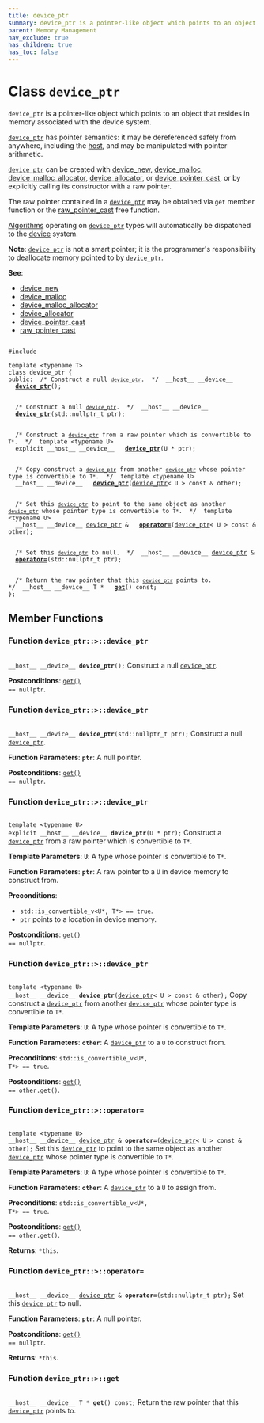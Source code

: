 ```yaml
---
title: device_ptr
summary: device_ptr is a pointer-like object which points to an object that resides in memory associated with the device system. 
parent: Memory Management
nav_exclude: true
has_children: true
has_toc: false
---
```


# Class `device_ptr`

<code>device&#95;ptr</code> is a pointer-like object which points to an object that resides in memory associated with the device system. 

<code><a href="/thrust/api/classes/classdevice__ptr.html">device&#95;ptr</a></code> has pointer semantics: it may be dereferenced safely from anywhere, including the <a href="/thrust/api/groups/group__execution__policies.html#variable-host">host</a>, and may be manipulated with pointer arithmetic.

<code><a href="/thrust/api/classes/classdevice__ptr.html">device&#95;ptr</a></code> can be created with <a href="/thrust/api/groups/group__memory__management.html#function-device_new">device_new</a>, <a href="/thrust/api/groups/group__memory__management.html#function-device_malloc">device_malloc</a>, <a href="/thrust/api/classes/classdevice__malloc__allocator.html">device_malloc_allocator</a>, <a href="/thrust/api/classes/classdevice__allocator.html">device_allocator</a>, or <a href="/thrust/api/groups/group__memory__management.html#function-device_pointer_cast">device_pointer_cast</a>, or by explicitly calling its constructor with a raw pointer.

The raw pointer contained in a <code><a href="/thrust/api/classes/classdevice__ptr.html">device&#95;ptr</a></code> may be obtained via <code>get</code> member function or the <a href="/thrust/api/groups/group__memory__management.html#function-raw_pointer_cast">raw_pointer_cast</a> free function.

<a href="/thrust/api/groups/group__algorithms.html">Algorithms</a> operating on <code><a href="/thrust/api/classes/classdevice__ptr.html">device&#95;ptr</a></code> types will automatically be dispatched to the <a href="/thrust/api/groups/group__execution__policies.html#variable-device">device</a> system.

**Note**:
<code><a href="/thrust/api/classes/classdevice__ptr.html">device&#95;ptr</a></code> is not a smart pointer; it is the programmer's responsibility to deallocate memory pointed to by <code><a href="/thrust/api/classes/classdevice__ptr.html">device&#95;ptr</a></code>.

**See**:
* <a href="/thrust/api/groups/group__memory__management.html#function-device_new">device_new</a>
* <a href="/thrust/api/groups/group__memory__management.html#function-device_malloc">device_malloc</a>
* <a href="/thrust/api/classes/classdevice__malloc__allocator.html">device_malloc_allocator</a>
* <a href="/thrust/api/classes/classdevice__allocator.html">device_allocator</a>
* <a href="/thrust/api/groups/group__memory__management.html#function-device_pointer_cast">device_pointer_cast</a>
* <a href="/thrust/api/groups/group__memory__management.html#function-raw_pointer_cast">raw_pointer_cast</a>

<code class="doxybook">
<span>#include <thrust/device_ptr.h></span><br>
<span>template &lt;typename T&gt;</span>
<span>class device&#95;ptr {</span>
<span>public:</span><span class="doxybook-comment">&nbsp;&nbsp;/* Construct a null <code><a href="/thrust/api/classes/classdevice__ptr.html">device&#95;ptr</a></code>.  */</span><span>&nbsp;&nbsp;__host__ __device__ </span><span>&nbsp;&nbsp;<b><a href="/thrust/api/classes/classdevice__ptr.html#function-device_ptr">device&#95;ptr</a></b>();</span>
<br>
<span class="doxybook-comment">&nbsp;&nbsp;/* Construct a null <code><a href="/thrust/api/classes/classdevice__ptr.html">device&#95;ptr</a></code>.  */</span><span>&nbsp;&nbsp;__host__ __device__ </span><span>&nbsp;&nbsp;<b><a href="/thrust/api/classes/classdevice__ptr.html#function-device_ptr">device&#95;ptr</a></b>(std::nullptr_t ptr);</span>
<br>
<span class="doxybook-comment">&nbsp;&nbsp;/* Construct a <code><a href="/thrust/api/classes/classdevice__ptr.html">device&#95;ptr</a></code> from a raw pointer which is convertible to <code>T&#42;</code>.  */</span><span>&nbsp;&nbsp;template &lt;typename U&gt;</span>
<span>&nbsp;&nbsp;explicit __host__ __device__ </span><span>&nbsp;&nbsp;<b><a href="/thrust/api/classes/classdevice__ptr.html#function-device_ptr">device&#95;ptr</a></b>(U * ptr);</span>
<br>
<span class="doxybook-comment">&nbsp;&nbsp;/* Copy construct a <code><a href="/thrust/api/classes/classdevice__ptr.html">device&#95;ptr</a></code> from another <code><a href="/thrust/api/classes/classdevice__ptr.html">device&#95;ptr</a></code> whose pointer type is convertible to <code>T&#42;</code>.  */</span><span>&nbsp;&nbsp;template &lt;typename U&gt;</span>
<span>&nbsp;&nbsp;__host__ __device__ </span><span>&nbsp;&nbsp;<b><a href="/thrust/api/classes/classdevice__ptr.html#function-device_ptr">device&#95;ptr</a></b>(<a href="/thrust/api/classes/classdevice__ptr.html">device_ptr</a>< U > const & other);</span>
<br>
<span class="doxybook-comment">&nbsp;&nbsp;/* Set this <code><a href="/thrust/api/classes/classdevice__ptr.html">device&#95;ptr</a></code> to point to the same object as another <code><a href="/thrust/api/classes/classdevice__ptr.html">device&#95;ptr</a></code> whose pointer type is convertible to <code>T&#42;</code>.  */</span><span>&nbsp;&nbsp;template &lt;typename U&gt;</span>
<span>&nbsp;&nbsp;__host__ __device__ <a href="/thrust/api/classes/classdevice__ptr.html">device_ptr</a> & </span><span>&nbsp;&nbsp;<b><a href="/thrust/api/classes/classdevice__ptr.html#function-operator=">operator=</a></b>(<a href="/thrust/api/classes/classdevice__ptr.html">device_ptr</a>< U > const & other);</span>
<br>
<span class="doxybook-comment">&nbsp;&nbsp;/* Set this <code><a href="/thrust/api/classes/classdevice__ptr.html">device&#95;ptr</a></code> to null.  */</span><span>&nbsp;&nbsp;__host__ __device__ <a href="/thrust/api/classes/classdevice__ptr.html">device_ptr</a> & </span><span>&nbsp;&nbsp;<b><a href="/thrust/api/classes/classdevice__ptr.html#function-operator=">operator=</a></b>(std::nullptr_t ptr);</span>
<br>
<span class="doxybook-comment">&nbsp;&nbsp;/* Return the raw pointer that this <code><a href="/thrust/api/classes/classdevice__ptr.html">device&#95;ptr</a></code> points to.  */</span><span>&nbsp;&nbsp;__host__ __device__ T * </span><span>&nbsp;&nbsp;<b><a href="/thrust/api/classes/classdevice__ptr.html#function-get">get</a></b>() const;</span>
<span>};</span>
</code>

## Member Functions

<h3 id="function-device_ptr">
Function <code>device&#95;ptr::&gt;::device&#95;ptr</code>
</h3>

<code class="doxybook">
<span>__host__ __device__ </span><span><b>device_ptr</b>();</span></code>
Construct a null <code><a href="/thrust/api/classes/classdevice__ptr.html">device&#95;ptr</a></code>. 

**Postconditions**:
<code><a href="/thrust/api/classes/classdevice__ptr.html#function-get">get()</a> == nullptr</code>. 

<h3 id="function-device_ptr">
Function <code>device&#95;ptr::&gt;::device&#95;ptr</code>
</h3>

<code class="doxybook">
<span>__host__ __device__ </span><span><b>device_ptr</b>(std::nullptr_t ptr);</span></code>
Construct a null <code><a href="/thrust/api/classes/classdevice__ptr.html">device&#95;ptr</a></code>. 

**Function Parameters**:
**`ptr`**: A null pointer.

**Postconditions**:
<code><a href="/thrust/api/classes/classdevice__ptr.html#function-get">get()</a> == nullptr</code>. 

<h3 id="function-device_ptr">
Function <code>device&#95;ptr::&gt;::device&#95;ptr</code>
</h3>

<code class="doxybook">
<span>template &lt;typename U&gt;</span>
<span>explicit __host__ __device__ </span><span><b>device_ptr</b>(U * ptr);</span></code>
Construct a <code><a href="/thrust/api/classes/classdevice__ptr.html">device&#95;ptr</a></code> from a raw pointer which is convertible to <code>T&#42;</code>. 

**Template Parameters**:
**`U`**: A type whose pointer is convertible to <code>T&#42;</code>. 

**Function Parameters**:
**`ptr`**: A raw pointer to a <code>U</code> in device memory to construct from.

**Preconditions**:
* <code>std::is&#95;convertible&#95;v&lt;U&#42;, T&#42;&gt; == true</code>.
* <code>ptr</code> points to a location in device memory.

**Postconditions**:
<code><a href="/thrust/api/classes/classdevice__ptr.html#function-get">get()</a> == nullptr</code>. 

<h3 id="function-device_ptr">
Function <code>device&#95;ptr::&gt;::device&#95;ptr</code>
</h3>

<code class="doxybook">
<span>template &lt;typename U&gt;</span>
<span>__host__ __device__ </span><span><b>device_ptr</b>(<a href="/thrust/api/classes/classdevice__ptr.html">device_ptr</a>< U > const & other);</span></code>
Copy construct a <code><a href="/thrust/api/classes/classdevice__ptr.html">device&#95;ptr</a></code> from another <code><a href="/thrust/api/classes/classdevice__ptr.html">device&#95;ptr</a></code> whose pointer type is convertible to <code>T&#42;</code>. 

**Template Parameters**:
**`U`**: A type whose pointer is convertible to <code>T&#42;</code>. 

**Function Parameters**:
**`other`**: A <code><a href="/thrust/api/classes/classdevice__ptr.html">device&#95;ptr</a></code> to a <code>U</code> to construct from.

**Preconditions**:
<code>std::is&#95;convertible&#95;v&lt;U&#42;, T&#42;&gt; == true</code>.

**Postconditions**:
<code><a href="/thrust/api/classes/classdevice__ptr.html#function-get">get()</a> == other.get()</code>. 

<h3 id="function-operator=">
Function <code>device&#95;ptr::&gt;::operator=</code>
</h3>

<code class="doxybook">
<span>template &lt;typename U&gt;</span>
<span>__host__ __device__ <a href="/thrust/api/classes/classdevice__ptr.html">device_ptr</a> & </span><span><b>operator=</b>(<a href="/thrust/api/classes/classdevice__ptr.html">device_ptr</a>< U > const & other);</span></code>
Set this <code><a href="/thrust/api/classes/classdevice__ptr.html">device&#95;ptr</a></code> to point to the same object as another <code><a href="/thrust/api/classes/classdevice__ptr.html">device&#95;ptr</a></code> whose pointer type is convertible to <code>T&#42;</code>. 

**Template Parameters**:
**`U`**: A type whose pointer is convertible to <code>T&#42;</code>. 

**Function Parameters**:
**`other`**: A <code><a href="/thrust/api/classes/classdevice__ptr.html">device&#95;ptr</a></code> to a <code>U</code> to assign from.

**Preconditions**:
<code>std::is&#95;convertible&#95;v&lt;U&#42;, T&#42;&gt; == true</code>.

**Postconditions**:
<code><a href="/thrust/api/classes/classdevice__ptr.html#function-get">get()</a> == other.get()</code>.

**Returns**:
<code>&#42;this</code>. 

<h3 id="function-operator=">
Function <code>device&#95;ptr::&gt;::operator=</code>
</h3>

<code class="doxybook">
<span>__host__ __device__ <a href="/thrust/api/classes/classdevice__ptr.html">device_ptr</a> & </span><span><b>operator=</b>(std::nullptr_t ptr);</span></code>
Set this <code><a href="/thrust/api/classes/classdevice__ptr.html">device&#95;ptr</a></code> to null. 

**Function Parameters**:
**`ptr`**: A null pointer.

**Postconditions**:
<code><a href="/thrust/api/classes/classdevice__ptr.html#function-get">get()</a> == nullptr</code>.

**Returns**:
<code>&#42;this</code>. 

<h3 id="function-get">
Function <code>device&#95;ptr::&gt;::get</code>
</h3>

<code class="doxybook">
<span>__host__ __device__ T * </span><span><b>get</b>() const;</span></code>
Return the raw pointer that this <code><a href="/thrust/api/classes/classdevice__ptr.html">device&#95;ptr</a></code> points to. 


